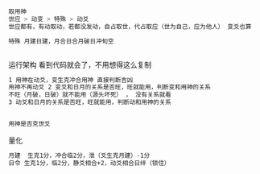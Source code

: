 

```sh
取用神
世应 > 动变	> 特殊 > 动爻
世应都有，有动取动，若都没发动，自占取世，代占取应（世为自己，应为他人） 变爻也算

特殊 月建日建，月合日合月破日冲旬空



```



运行架构	看到代码就会了，不用想得这么复制

```sh
1 用神在动爻，变生克冲合用神	直接判断吉凶
用神不再动爻 2 变爻和日月的关系是否旺，旺就能用，判断变和用神的关系
不旺（月破，日破）就不能用（源头坏死） ， 没有关系就看
3 动爻和日月的关系是否旺，旺就能用，判断动和用神的关系


用神是否克世爻
```



量化

```sh
月建	生克1分，冲合临2分，泄（爻生克月建）-1分
日令 生克1分，临2分，静爻相合+2，动爻相合日绊（锁住）
```

